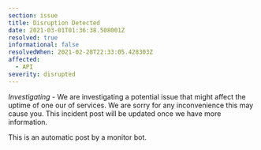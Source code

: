 ```yaml
---
section: issue
title: Disruption Detected
date: 2021-03-01T01:36:38.508001Z
resolved: true
informational: false
resolvedWhen: 2021-02-28T22:33:05.428303Z
affected:
  - API
severity: disrupted
---
```

*Investigating* - We are investigating a potential issue that might affect the uptime of one our of services. We are sorry for any inconvenience this may cause you. This incident post will be updated once we have more information.

This is an automatic post by a monitor bot.
        